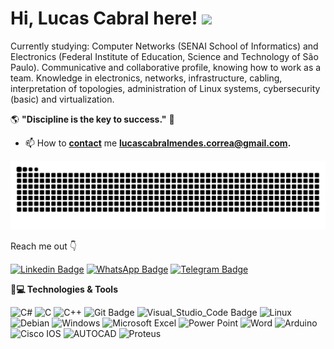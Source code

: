 # Hi, Lucas Cabral here! <img src="https://raw.githubusercontent.com/kaueMarques/kaueMarques/master/hi.gif" width="30px">

Currently studying: Computer Networks (SENAI School of Informatics) and Electronics (Federal Institute of Education, Science and Technology of São Paulo). Communicative and collaborative profile, knowing how to work as a team. Knowledge in electronics, networks, infrastructure, cabling, interpretation of topologies, administration of Linux systems, cybersecurity (basic) and virtualization.

   🌎 **"Discipline is the key to success."** 🧠


- 📫 How to **[contact](mailto:lucascabralmendes.correa@gmail.com)** me **[lucascabralmendes.correa@gmail.com](mailto:lucascabralmendes.correa@gmail.com).**


![Snake animation](https://github.com/GuillaumeFalourd/GuillaumeFalourd/blob/output/github-contribution-grid-snake.svg)


 Reach me out  👇
 
[![Linkedin Badge](https://img.shields.io/badge/LinkedIn-0077B5?style=for-the-badge&logo=linkedin&logoColor=white&link=https://www.linkedin.com/in/lucas-cabral-42121b206/)](https://www.linkedin.com/in/lucas-cabral-42121b206/)
[![WhatsApp Badge](https://img.shields.io/badge/WhatsApp-25D366?style=for-the-badge&logo=whatsapp&logoColor=white&link=https://api.whatsapp.com/send?phone=5511947082793)](https://api.whatsapp.com/send?phone=5511947082793)
[![Telegram Badge](https://img.shields.io/badge/Telegram-2CA5E0?style=for-the-badge&logo=telegram&logoColor=white&link=https://t.me/eae_lucasc)](https://t.me/eae_lucasc)

**🚀💻 Technologies & Tools**

![C#](https://img.shields.io/badge/C%23-239120?style=for-the-badge&logo=c-sharp&logoColor=white) ![C](https://img.shields.io/badge/C-00599C?style=for-the-badge&logo=c&logoColor=white) ![C++](https://img.shields.io/badge/C%2B%2B-00599C?style=for-the-badge&logo=c%2B%2B&logoColor=white) ![Git Badge](https://img.shields.io/badge/Git-F05032?style=for-the-badge&logo=git&logoColor=white) ![Visual_Studio_Code Badge](https://img.shields.io/badge/Visual_Studio_Code-0078D4?style=for-the-badge&logo=visual%20studio%20code&logoColor=white`) ![Linux](https://img.shields.io/badge/Linux-FCC624?style=for-the-badge&logo=linux&logoColor=black) ![Debian](https://img.shields.io/badge/Debian-A81D33?style=for-the-badge&logo=debian&logoColor=white) ![Windows](https://img.shields.io/badge/Windows-0078D6?style=for-the-badge&logo=windows&logoColor=white) ![Microsoft Excel](https://img.shields.io/badge/Microsoft_Excel-217346?style=for-the-badge&logo=microsoft-excel&logoColor=white) ![Power Point](https://img.shields.io/badge/Microsoft_PowerPoint-B7472A?style=for-the-badge&logo=microsoft-powerpoint&logoColor=white) ![Word](https://img.shields.io/badge/Microsoft_Word-2B579A?style=for-the-badge&logo=microsoft-word&logoColor=white) ![Arduino](https://img.shields.io/badge/-Arduino-00979D?style=for-the-badge&logo=Arduino&logoColor=white) ![Cisco IOS](https://img.shields.io/badge/CISCO-IOS-blue) ![AUTOCAD](https://img.shields.io/badge/SOFTWARE-AutoCad-red) ![Proteus](https://img.shields.io/badge/SOFTWARE-Proteus%20Design%20Suite-9cf)
